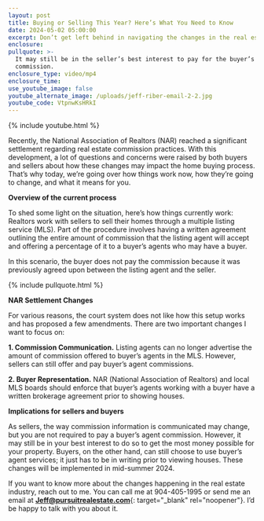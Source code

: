 ```yaml
---
layout: post
title: Buying or Selling This Year? Here’s What You Need to Know
date: 2024-05-02 05:00:00
excerpt: Don’t get left behind in navigating the changes in the real estate market.
enclosure:
pullquote: >-
  It may still be in the seller’s best interest to pay for the buyer’s agent’s
  commission.
enclosure_type: video/mp4
enclosure_time:
use_youtube_image: false
youtube_alternate_image: /uploads/jeff-riber-email-2-2.jpg
youtube_code: VtpnwKsHRkI
---
```

{% include youtube.html %}

Recently, the National Association of Realtors (NAR) reached a significant settlement regarding real estate commission practices. With this development, a lot of questions and concerns were raised by both buyers and sellers about how these changes may impact the home buying process. That’s why today, we’re going over how things work now, how they’re going to change, and what it means for you.

**Overview of the current process**

To shed some light on the situation, here’s how things currently work: Realtors work with sellers to sell their homes through a multiple listing service (MLS). Part of the procedure involves having a written agreement outlining the entire amount of commission that the listing agent will accept and offering a percentage of it to a buyer’s agents who may have a buyer.

In this scenario, the buyer does not pay the commission because it was previously agreed upon between the listing agent and the seller.

{% include pullquote.html %}

**NAR Settlement Changes**

For various reasons, the court system does not like how this setup works and has proposed a few amendments. There are two important changes I want to focus on:

**1\. Commission Communication.** Listing agents can no longer advertise the amount of commission offered to buyer’s agents in the MLS. However, sellers can still offer and pay buyer’s agent commissions.

**2\. Buyer Representation.** NAR (National Association of Realtors) and local MLS boards should enforce that buyer’s agents working with a buyer have a written brokerage agreement prior to showing houses.

**Implications for sellers and buyers**

As sellers, the way commission information is communicated may change, but you are not required to pay a buyer’s agent commission. However, it may still be in your best interest to do so to get the most money possible for your property. Buyers, on the other hand, can still choose to use buyer’s agent services; it just has to be in writing prior to viewing houses. These changes will be implemented in mid-summer 2024.

If you want to know more about the changes happening in the real estate industry, reach out to me. You can call me at 904-405-1995 or send me an email at [**Jeff@pursuitrealestate.com**](mailto:Jeff@pursuitrealestate.com){: target="_blank" rel="noopener"}. I’d be happy to talk with you about it.